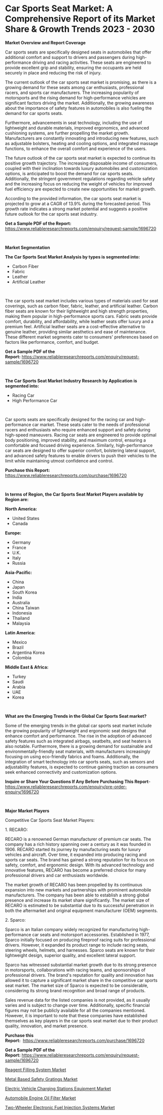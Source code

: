 <p><h1>Car Sports Seat Market: A Comprehensive Report of its Market Share & Growth Trends 2023 - 2030</h1></p><p><strong>Market Overview and Report Coverage</strong></p>
<p><p>Car sports seats are specifically designed seats in automobiles that offer additional comfort and support to drivers and passengers during high-performance driving and racing activities. These seats are engineered to provide excellent grip and stability, ensuring the occupants are held securely in place and reducing the risk of injury.</p><p>The current outlook of the car sports seat market is promising, as there is a growing demand for these seats among car enthusiasts, professional racers, and sports car manufacturers. The increasing popularity of motorsports and the rising demand for high-performance vehicles are significant factors driving the market. Additionally, the growing awareness about the importance of safety features in automobiles is also fueling the demand for car sports seats.</p><p>Furthermore, advancements in seat technology, including the use of lightweight and durable materials, improved ergonomics, and advanced cushioning systems, are further propelling the market growth. Manufacturers are constantly innovating and introducing new features, such as adjustable bolsters, heating and cooling options, and integrated massage functions, to enhance the overall comfort and experience of the users.</p><p>The future outlook of the car sports seat market is expected to continue its positive growth trajectory. The increasing disposable income of consumers, coupled with their inclination towards luxury automobiles and customization options, is anticipated to boost the demand for car sports seats. Additionally, the stringent government regulations regarding vehicle safety and the increasing focus on reducing the weight of vehicles for improved fuel efficiency are expected to create new opportunities for market growth.</p><p>According to the provided information, the car sports seat market is projected to grow at a CAGR of 13.9% during the forecasted period. This growth rate indicates a strong market potential and suggests a positive future outlook for the car sports seat industry.</p></p>
<p><strong>Get a Sample PDF of the Report:</strong> <a href="https://www.reliableresearchreports.com/enquiry/request-sample/1696720">https://www.reliableresearchreports.com/enquiry/request-sample/1696720</a></p>
<p>&nbsp;</p>
<p><strong>Market Segmentation</strong></p>
<p><strong>The Car Sports Seat Market Analysis by types is segmented into:</strong></p>
<p><ul><li>Carbon Fiber</li><li>Fabric</li><li>Leather</li><li>Artificial Leather</li></ul></p>
<p>&nbsp;</p>
<p><p>The car sports seat market includes various types of materials used for seat coverings, such as carbon fiber, fabric, leather, and artificial leather. Carbon fiber seats are known for their lightweight and high strength properties, making them popular in high-performance sports cars. Fabric seats provide comfort, durability, and affordability, while leather seats offer luxury and a premium feel. Artificial leather seats are a cost-effective alternative to genuine leather, providing similar aesthetics and ease of maintenance. These different market segments cater to consumers' preferences based on factors like performance, comfort, and budget.</p></p>
<p><strong>Get a Sample PDF of the Report:</strong>&nbsp;<a href="https://www.reliableresearchreports.com/enquiry/request-sample/1696720">https://www.reliableresearchreports.com/enquiry/request-sample/1696720</a></p>
<p>&nbsp;</p>
<p><strong>The Car Sports Seat Market Industry Research by Application is segmented into:</strong></p>
<p><ul><li>Racing Car</li><li>High Performance Car</li></ul></p>
<p>&nbsp;</p>
<p><p>Car sports seats are specifically designed for the racing car and high-performance car market. These seats cater to the needs of professional racers and enthusiasts who require enhanced support and safety during high-speed maneuvers. Racing car seats are engineered to provide optimal body positioning, improved stability, and maximum control, ensuring a comfortable and focused driving experience. Similarly, high-performance car seats are designed to offer superior comfort, bolstering lateral support, and advanced safety features to enable drivers to push their vehicles to the limit while maintaining utmost confidence and control.</p></p>
<p><strong>Purchase this Report:</strong>&nbsp; <a href="https://www.reliableresearchreports.com/purchase/1696720">https://www.reliableresearchreports.com/purchase/1696720</a></p>
<p>&nbsp;</p>
<p><strong>In terms of Region, the Car Sports Seat Market Players available by Region are:</strong></p>
<p>
    <p> <strong> North America: </strong>
        <ul>
            <li>United States</li>
            <li>Canada</li>
        </ul>
        </p> 
    <p> <strong> Europe: </strong>
        <ul>
            <li>Germany</li>
            <li>France</li>
            <li>U.K.</li>
            <li>Italy</li>
            <li>Russia</li>
        </ul>
        </p> 
    <p> <strong> Asia-Pacific: </strong>
        <ul>
            <li>China</li>
            <li>Japan</li>
            <li>South Korea</li>
            <li>India</li>
            <li>Australia</li>
            <li>China Taiwan</li>
            <li>Indonesia</li>
            <li>Thailand</li>
            <li>Malaysia</li>
        </ul>
        </p> 
    <p> <strong> Latin America: </strong>
        <ul>
            <li>Mexico</li>
            <li>Brazil</li>
            <li>Argentina Korea</li>
            <li>Colombia</li>
        </ul>
        </p> 
    <p> <strong> Middle East & Africa: </strong>
        <ul>
            <li>Turkey</li>
            <li>Saudi</li>
            <li>Arabia</li>
            <li>UAE</li>
            <li>Korea</li>
        </ul>
    </p>
    </p>
<p>&nbsp;</p>
<p><strong>What are the Emerging Trends in the Global Car Sports Seat market?</strong></p>
<p><p>Some of the emerging trends in the global car sports seat market include the growing popularity of lightweight and ergonomic seat designs that enhance comfort and performance. The rise in the adoption of advanced safety features such as integrated airbags, seatbelts, and seat heaters is also notable. Furthermore, there is a growing demand for sustainable and environmentally-friendly seat materials, with manufacturers increasingly focusing on using eco-friendly fabrics and foams. Additionally, the integration of smart technology into car sports seats, such as sensors and adjustability features, is expected to continue gaining traction as consumers seek enhanced connectivity and customization options.</p></p>
<p><strong>Inquire or Share Your Questions If Any Before Purchasing This Report</strong>- <a href="https://www.reliableresearchreports.com/enquiry/pre-order-enquiry/1696720">https://www.reliableresearchreports.com/enquiry/pre-order-enquiry/1696720</a></p>
<p>&nbsp;</p>
<p><strong>Major Market Players</strong></p>
<p><p>Competitive Car Sports Seat Market Players:</p><p>1. RECARO:</p><p>RECARO is a renowned German manufacturer of premium car seats. The company has a rich history spanning over a century as it was founded in 1906. RECARO started its journey by manufacturing seats for luxury vehicles and aircraft. Over time, it expanded into producing racing and sports car seats. The brand has gained a strong reputation for its focus on safety, comfort, and ergonomic design. With its advanced technology and innovative features, RECARO has become a preferred choice for many professional drivers and car enthusiasts worldwide.</p><p>The market growth of RECARO has been propelled by its continuous expansion into new markets and partnerships with prominent automobile manufacturers. The company has been able to establish a strong global presence and increase its market share significantly. The market size of RECARO is estimated to be substantial due to its successful penetration in both the aftermarket and original equipment manufacturer (OEM) segments.</p><p>2. Sparco:</p><p>Sparco is an Italian company widely recognized for manufacturing high-performance car seats and motorsport accessories. Established in 1977, Sparco initially focused on producing fireproof racing suits for professional drivers. However, it expanded its product range to include racing seats, steering wheels, helmets, and harnesses. Sparco seats are known for their lightweight design, superior quality, and excellent lateral support.</p><p>Sparco has witnessed substantial market growth due to its strong presence in motorsports, collaborations with racing teams, and sponsorships of professional drivers. The brand's reputation for quality and innovation has allowed it to capture a significant market share in the competitive car sports seat market. The market size of Sparco is expected to be considerable, considering its strong brand recognition and broad range of products.</p><p>Sales revenue data for the listed companies is not provided, as it usually varies and is subject to change over time. Additionally, specific financial figures may not be publicly available for all the companies mentioned. However, it is important to note that these companies have established themselves as key players in the car sports seat market due to their product quality, innovation, and market presence.</p></p>
<p><strong>Purchase this Report:</strong>&nbsp;&nbsp;<a href="https://www.reliableresearchreports.com/purchase/1696720">https://www.reliableresearchreports.com/purchase/1696720</a></p>
<p></p>
<p><strong>Get a Sample PDF of the Report:</strong>&nbsp;<a href="https://www.reliableresearchreports.com/enquiry/request-sample/1696720">https://www.reliableresearchreports.com/enquiry/request-sample/1696720</a></p>
<p><p><a href="https://medium.com/@zoeyleannon2023/reagent-filling-system-market-trends-forecast-and-competitive-analysis-to-2030-8c088cb64144">Reagent Filling System Market</a></p><p><a href="https://medium.com/@myrticecole/metal-based-safety-gratings-market-insights-into-market-cagr-market-trends-and-growth-strategies-9a4230e6b796">Metal Based Safety Gratings Market</a></p><p><a href="https://github.com/rexevange/Market-Research-Report-List-1/blob/main/electric-vehicle-charging-stations-equipment-market.md">Electric Vehicle Charging Stations Equipment Market</a></p><p><a href="https://www.linkedin.com/pulse/automobile-engine-oil-filter-market-size-share-amp-trends-t9nme/">Automobile Engine Oil Filter Market</a></p><p><a href="https://www.linkedin.com/pulse/two-wheeler-electronic-fuel-injection-systems-market-size-xfhwe/">Two-Wheeler Electronic Fuel Injection Systems Market</a></p></p>
